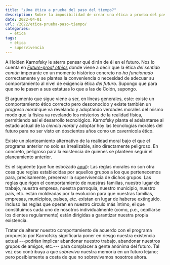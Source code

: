 ```yaml
---
title: "¿Una ética a prueba del paso del tiempo?"
description: Sobre la imposibilidad de crear una ética a prueba del paso del tiempo
date: 2022-04-01
url: /2022/etica-prueba-paso-tiempo/
categories:
  - ética
tags:
  - ética
  - supervivencia
---
```


A Holden Karnofsky le aterra pensar qué dirán de él en el futuro. Nos lo cuenta en [_Future-proof ethics_](https://www.cold-takes.com/future-proof-ethics/)
donde viene a decir que la ética _del sentido común_ imperante en un momento histórico concreto no _ha funcionado_ correctamente y se plantea la conveniencia o necesidad de adecuar su comportamiento al nivel de exigencia ética _del futuro_. Supongo que para que no le pasen a sus estatuas lo que a las de Colón, supongo.

El argumento que sigue viene a ser, en líneas generales, este: existe un comportamiento ético correcto pero desconocido y existe también un _progreso moral_ que va revelando y adoptando verdades morales del mismo modo que la física va revelando los misterios de la realidad física, permitiendo así el desarrollo tecnológico. Karnofsky planta el adelantarse al estado actual de la _ciencia moral_ y adoptar hoy las tecnologías morales del futuro para no ser visto en doscientos años como un cavernícola ético.

Existe un planteamiento alternativo de la realidad moral bajo el que el programa anterior no solo es irrealizable, sino directamente peligroso. En concreto, peligroso para la existencia de quienes se planteen seguir el planeamiento anterior.

Es el siguiente (que fue esbozado [aquí](/2021/12/10/principios-de-moral/)): Las reglas morales no son otra cosa que reglas establecidas por aquellos grupos a los que pertenecemos para, precisamente, preservar la supervivencia de dichos grupos. Las reglas que rigen el comportamiento de nuestras familias, nuestro lugar de trabajo, nuestra empresa, nuestra parroquia, nuestro municipio, nuestro país, etc. están moldeadas por la evolución para que nuestras familias, empresas, municipios, países, etc. existan en lugar de haberse extinguido. Incluso las reglas que operan en nuestro círculo más íntimo, el que constituimos cada uno de nosotros individualmente (como, p.e., cepillarse los dientes regularmente) están dirigidas a garantizar nuestra propia existencia.

Tratar de alterar nuestro comportamiento de acuerdo con el programa propuesto por Karnofsky significaría poner en riesgo nuestra existencia actual ---podrían implicar abandonar nuestro trabajo, abandonar nuestros grupos de amigos, etc.--- para complacer a gente anónima del futuro. Tal vez eso contribuya a que _sobreviva_ nuestra memoria en un futuro lejano; pero posiblemente a costa de que no sobrevivamos nosotros ahora.